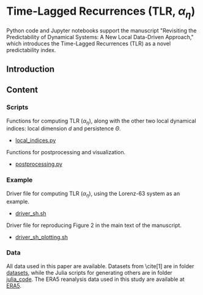 # Time-Lagged Recurrences (TLR, $\alpha_\eta$)

Python code and Jupyter notebooks support the manuscript "Revisiting the Predictability of Dynamical Systems: A New Local Data-Driven Approach," which introduces the Time-Lagged Recurrences (TLR) as a novel predictability index.

## Introduction

 
## Content

### Scripts

Functions for computing TLR ($\alpha_\eta$), along with the other two local dynamical indices: local dimension $d$ and persistence $\Theta$.
* [local_indices.py](scripts/local_indices.py)

Functions for postprocessing and visualization.
* [postprocessing.py](scripts/postprocessing.py)

### Example

Driver file for computing TLR ($\alpha_\eta$), using the Lorenz-63 system as an example.
* [driver_sh.sh](example/driver_sh.sh)

Driver file for reproducing Figure 2 in the main text of the manuscript.
* [driver_sh_plotting.sh](example/driver_sh_plotting.sh)

### Data

All data used in this paper are available. Datasets from \cite[1] are in folder [datasets](data/datasets), while the Julia scripts for generating others are in folder [julia_code](data/julia_code). The ERA5 reanalysis data used in this study are available at [ERA5](https://cds.climate.copernicus.eu/#!/search?text=ERA5&type=dataset).




